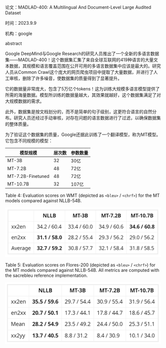 论文：MADLAD-400: A Multilingual And Document-Level Large Audited Dataset

时间：2023.9.9

机构：google



abstract

Google DeepMind与Google Research的研究人员推出了一个全新的多语言数据集——MADLAD-400！这个数据集汇集了来自全球互联网的419种语言的大量文本数据，其规模和语言覆盖范围在公开可用的多语言数据集中应该是最大的。研究人员从Common Crawl这个庞大的网页爬虫项目中提取了大量数据，并进行了人工审核，删除了许多噪音，使数据集的质量得到了显著提升。

它的数据量非常庞大，包含了5万亿个tokens！这为训练大规模多语言模型提供了所需的海量数据。模型所训练的数据量越大，其效果就越好，这个数据集满足了对大规模数据的需求。

此外，数据集是按文档划分的，而不是简单的句子级别，这更符合语言的自然分布。研究人员还经过手动审核，对存在问题的语言数据进行了过滤，以确保数据集的整体质量。



为了验证这个数据集的质量，Google还据此训练了一个翻译模型，称为MT模型。它包含不同规模的模型：

| 模型规模          | 层次数 | 参数数量 |
| ----------------- | ------ | -------- |
| MT-3B             | 32     | 30亿     |
| MT-7.2B           | 48     | 72亿     |
| MT-7.2B-Finetuned | 48     | 72亿     |
| MT-10.7B          | 32     | 107亿    |



Table 4: Evaluation scores on WMT (depicted as `<bleu>` / `<chrf>`) for the MT models compared against NLLB-54B.

![image-20231018144617369](images/image-20231018144617369.png)

Table 5: Evaluation scores on Flores-200 (depicted as `<bleu>` / `<chrf>`) for the MT models compared against NLLB-54B. All metrics are computed with the sacrebleu reference implementation.

![image-20231018144633271](images/image-20231018144633271.png)